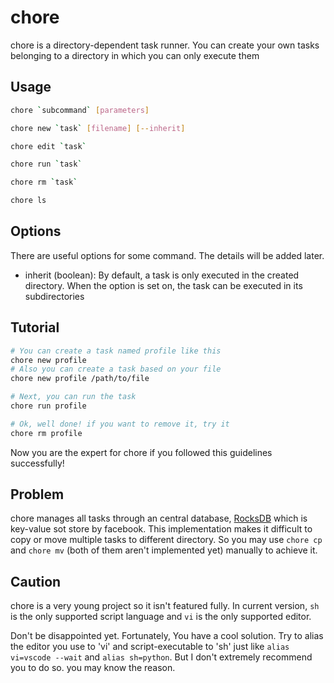 # chore
chore is a directory-dependent task runner.
You can create your own tasks belonging to a directory in which you can only execute them

## Usage
```sh
chore `subcommand` [parameters]

chore new `task` [filename] [--inherit]

chore edit `task`

chore run `task`

chore rm `task`

chore ls
```

## Options

There are useful options for some command. The details will be added later.
- inherit (boolean): By default, a task is only executed in the created directory. When the option is set on, the task can be executed in its subdirectories

## Tutorial
```sh
# You can create a task named profile like this
chore new profile
# Also you can create a task based on your file
chore new profile /path/to/file

# Next, you can run the task
chore run profile

# Ok, well done! if you want to remove it, try it
chore rm profile
```
Now you are the expert for chore if you followed this guidelines successfully!

## Problem

chore manages all tasks through an central database, [RocksDB](https://github.com/facebook/rocksdb) which is key-value sot store by facebook.
This implementation makes it difficult to copy or move multiple tasks to different directory.
So you may use `chore cp` and `chore mv` (both of them aren't implemented yet) manually to achieve it.

## Caution

chore is a very young project so it isn't featured fully.
In current version, `sh` is the only supported script language and `vi` is the only supported editor.

Don't be disappointed yet. Fortunately, You have a cool solution.
Try to alias the editor you use to 'vi' and script-executable to 'sh' just like `alias vi=vscode --wait` and `alias sh=python`.
But I don't extremely recommend you to do so. you may know the reason.
